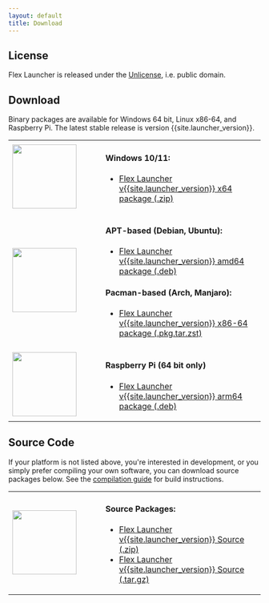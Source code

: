 ```yaml
---
layout: default
title: Download
---
```


## License
Flex Launcher is released under the [Unlicense](https://unlicense.org/), i.e. public domain.

## Download
Binary packages are available for Windows 64 bit, Linux x86-64, and Raspberry Pi. The latest stable release is version {{site.launcher_version}}.


<table style="border: none" width="75%">
  <tbody>
    <tr>
      <td class="download" width="170"><img src="/flex-launcher/assets/icons/windows.svg" class="download" style="width:128px"></td>
      <td class="download">
        <h4>Windows 10/11:</h4>
        <ul><li><a href="https://github.com/complexlogic/flex-launcher/releases/download/v{{site.launcher_version}}/flex-launcher-{{site.launcher_version}}-win64.zip">Flex Launcher v{{site.launcher_version}} x64 package (.zip)</a></li>
		</ul>
      </td>
    </tr>
    <tr>
      <td class="download" width="170"><img src="/flex-launcher/assets/icons/linux.svg" class="download" style="width:128px"></td>
      <td class="download">
        <h4>APT-based (Debian, Ubuntu):</h4>
        <ul><li><a href="https://github.com/complexlogic/flex-launcher/releases/download/v{{site.launcher_version}}/flex-launcher_{{site.launcher_version}}_amd64.deb">Flex Launcher v{{site.launcher_version}} amd64 package (.deb)</a></li>
        </ul>
        <h4>Pacman-based (Arch, Manjaro):</h4>
        <ul><li><a href="https://github.com/complexlogic/flex-launcher/releases/download/v{{site.launcher_version}}/flex-launcher-{{site.launcher_version}}-1-x86_64.pkg.tar.zst">Flex Launcher v{{site.launcher_version}} x86-64 package (.pkg.tar.zst)</a></li>
        </ul>
      </td>
    </tr>
    <tr>
      <td class="download" width="170"><img src="/flex-launcher/assets/icons/raspberry_pi.svg" class="download" style="width:128px"></td>
      <td class="download">
        <h4>Raspberry Pi (64 bit only)</h4>
        <ul><li><a href="https://github.com/complexlogic/flex-launcher/releases/download/v{{site.launcher_version}}/flex-launcher_{{site.launcher_version}}_arm64.deb">Flex Launcher v{{site.launcher_version}} arm64 package (.deb)</a></li>
		</ul>
      </td>
    </tr>
</tbody>
</table>


## Source Code
If your platform is not listed above, you're interested in development, or you simply prefer compiling your own software, you can download source packages below. See the [compilation guide](compilation) for build instructions.

<table style="border: none" width="75%">
  <tbody>
    <tr>
      <td class="download" width="170"><img src="/flex-launcher/assets/icons/source.svg" class="download" style="width:128px"></td>
      <td class="download">
        <h4>Source Packages:</h4>
        <ul>
          <li><a href="https://github.com/complexlogic/flex-launcher/archive/refs/tags/v{{site.launcher_version}}.zip">Flex Launcher v{{site.launcher_version}} Source (.zip)</a></li>
          <li><a href="https://github.com/complexlogic/flex-launcher/archive/refs/tags/v{{site.launcher_version}}.tar.gz">Flex Launcher v{{site.launcher_version}} Source (.tar.gz)</a></li>
		</ul>
      </td>
    </tr>
  </tbody>
</table>


